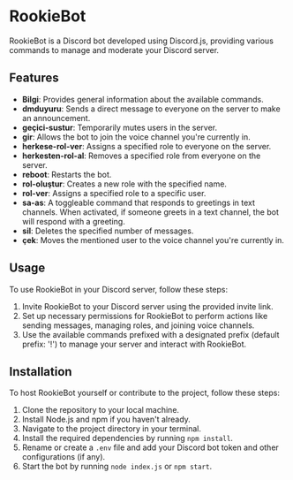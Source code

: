 # RookieBot

RookieBot is a Discord bot developed using Discord.js, providing various commands to manage and moderate your Discord server.

## Features

- **Bilgi**: Provides general information about the available commands.
- **dmduyuru**: Sends a direct message to everyone on the server to make an announcement.
- **geçici-sustur**: Temporarily mutes users in the server.
- **gir**: Allows the bot to join the voice channel you're currently in.
- **herkese-rol-ver**: Assigns a specified role to everyone on the server.
- **herkesten-rol-al**: Removes a specified role from everyone on the server.
- **reboot**: Restarts the bot.
- **rol-oluştur**: Creates a new role with the specified name.
- **rol-ver**: Assigns a specified role to a specific user.
- **sa-as**: A toggleable command that responds to greetings in text channels. When activated, if someone greets in a text channel, the bot will respond with a greeting.
- **sil**: Deletes the specified number of messages.
- **çek**: Moves the mentioned user to the voice channel you're currently in.

## Usage

To use RookieBot in your Discord server, follow these steps:

1. Invite RookieBot to your Discord server using the provided invite link.
2. Set up necessary permissions for RookieBot to perform actions like sending messages, managing roles, and joining voice channels.
3. Use the available commands prefixed with a designated prefix (default prefix: '!') to manage your server and interact with RookieBot.

## Installation

To host RookieBot yourself or contribute to the project, follow these steps:

1. Clone the repository to your local machine.
2. Install Node.js and npm if you haven't already.
3. Navigate to the project directory in your terminal.
4. Install the required dependencies by running `npm install`.
5. Rename or create a `.env` file and add your Discord bot token and other configurations (if any).
6. Start the bot by running `node index.js` or `npm start`.
